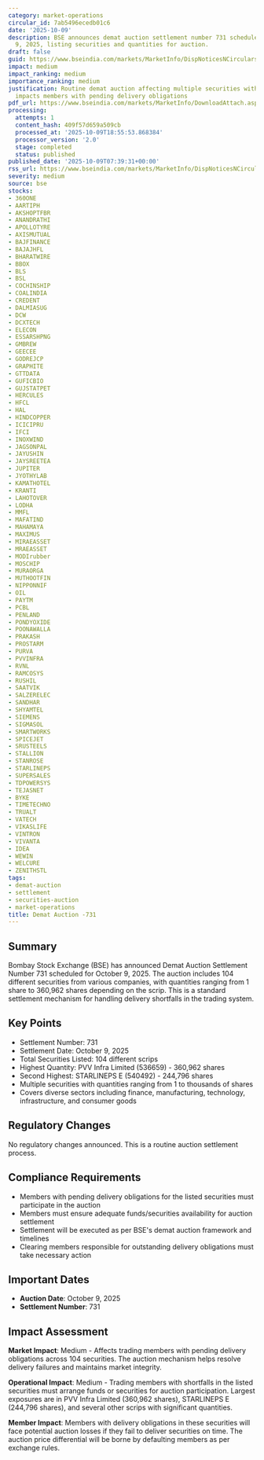 ```yaml
---
category: market-operations
circular_id: 7ab5496ecedb01c6
date: '2025-10-09'
description: BSE announces demat auction settlement number 731 scheduled for October
  9, 2025, listing securities and quantities for auction.
draft: false
guid: https://www.bseindia.com/markets/MarketInfo/DispNoticesNCirculars.aspx?Noticeid={44D41335-F17E-4075-B731-D0F1A0E9FE28}&noticeno=20251009-6&dt=10/09/2025&icount=6&totcount=72&flag=0
impact: medium
impact_ranking: medium
importance_ranking: medium
justification: Routine demat auction affecting multiple securities with specific quantities;
  impacts members with pending delivery obligations
pdf_url: https://www.bseindia.com/markets/MarketInfo/DownloadAttach.aspx?id=20251009-6&attachedId=26855698-5164-499f-bea7-737f08d3a119
processing:
  attempts: 1
  content_hash: 409f57d659a509cb
  processed_at: '2025-10-09T18:55:53.868384'
  processor_version: '2.0'
  stage: completed
  status: published
published_date: '2025-10-09T07:39:31+00:00'
rss_url: https://www.bseindia.com/markets/MarketInfo/DispNoticesNCirculars.aspx?Noticeid={44D41335-F17E-4075-B731-D0F1A0E9FE28}&noticeno=20251009-6&dt=10/09/2025&icount=6&totcount=72&flag=0
severity: medium
source: bse
stocks:
- 360ONE
- AARTIPH
- AKSHOPTFBR
- ANANDRATHI
- APOLLOTYRE
- AXISMUTUAL
- BAJFINANCE
- BAJAJHFL
- BHARATWIRE
- BBOX
- BLS
- BSL
- COCHINSHIP
- COALINDIA
- CREDENT
- DALMIASUG
- DCW
- DCXTECH
- ELECON
- ESSARSHPNG
- GMBREW
- GEECEE
- GODREJCP
- GRAPHITE
- GTTDATA
- GUFICBIO
- GUJSTATPET
- HERCULES
- HFCL
- HAL
- HINDCOPPER
- ICICIPRU
- IFCI
- INOXWIND
- JAGSONPAL
- JAYUSHIN
- JAYSREETEA
- JUPITER
- JYOTHYLAB
- KAMATHOTEL
- KRANTI
- LAHOTOVER
- LODHA
- MMFL
- MAFATIND
- MAHAMAYA
- MAXIMUS
- MIRAEASSET
- MRAEASSET
- MODIrubber
- MOSCHIP
- MURAORGA
- MUTHOOTFIN
- NIPPONNIF
- OIL
- PAYTM
- PCBL
- PENLAND
- PONDYOXIDE
- POONAWALLA
- PRAKASH
- PROSTARM
- PURVA
- PVVINFRA
- RVNL
- RAMCOSYS
- RUSHIL
- SAATVIK
- SALZERELEC
- SANDHAR
- SHYAMTEL
- SIEMENS
- SIGMASOL
- SMARTWORKS
- SPICEJET
- SRUSTEELS
- STALLION
- STANROSE
- STARLINEPS
- SUPERSALES
- TDPOWERSYS
- TEJASNET
- BYKE
- TIMETECHNO
- TRUALT
- VATECH
- VIKASLIFE
- VINTRON
- VIVANTA
- IDEA
- WEWIN
- WELCURE
- ZENITHSTL
tags:
- demat-auction
- settlement
- securities-auction
- market-operations
title: Demat Auction -731
---
```


## Summary

Bombay Stock Exchange (BSE) has announced Demat Auction Settlement Number 731 scheduled for October 9, 2025. The auction includes 104 different securities from various companies, with quantities ranging from 1 share to 360,962 shares depending on the scrip. This is a standard settlement mechanism for handling delivery shortfalls in the trading system.

## Key Points

- Settlement Number: 731
- Settlement Date: October 9, 2025
- Total Securities Listed: 104 different scrips
- Highest Quantity: PVV Infra Limited (536659) - 360,962 shares
- Second Highest: STARLINEPS E (540492) - 244,796 shares
- Multiple securities with quantities ranging from 1 to thousands of shares
- Covers diverse sectors including finance, manufacturing, technology, infrastructure, and consumer goods

## Regulatory Changes

No regulatory changes announced. This is a routine auction settlement process.

## Compliance Requirements

- Members with pending delivery obligations for the listed securities must participate in the auction
- Members must ensure adequate funds/securities availability for auction settlement
- Settlement will be executed as per BSE's demat auction framework and timelines
- Clearing members responsible for outstanding delivery obligations must take necessary action

## Important Dates

- **Auction Date**: October 9, 2025
- **Settlement Number**: 731

## Impact Assessment

**Market Impact**: Medium - Affects trading members with pending delivery obligations across 104 securities. The auction mechanism helps resolve delivery failures and maintains market integrity.

**Operational Impact**: Medium - Trading members with shortfalls in the listed securities must arrange funds or securities for auction participation. Largest exposures are in PVV Infra Limited (360,962 shares), STARLINEPS E (244,796 shares), and several other scrips with significant quantities.

**Member Impact**: Members with delivery obligations in these securities will face potential auction losses if they fail to deliver securities on time. The auction price differential will be borne by defaulting members as per exchange rules.